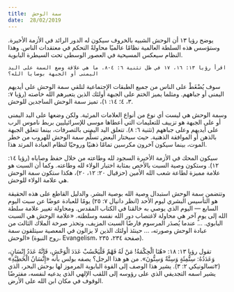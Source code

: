 ```yaml
---
title:  سمة الوحش
date:  28/02/2019
---
```


يوضح رؤيا ١٣ أن الوحش الشبيه بالخروف سيكون له الدور الرائد في الأزمة الأخيرة. وستؤسس هذه السلطة العالمية نظامًا عالميًا محاولةً التحكم في معتقدات الناس. وهذا النظام سيعكس المسيحية في العصور الوسطى تحت السيطرة البابوية.

`اقرأ رؤيا ١٣: ١٦، ١٧ في ظل تثنية ٦: ٤-٨. ما هي علاقة وضع السمة على اليد اليمنى أو الجبهة بوصايا الله؟`

سوف يُضْغَطْ على الناس من جميع الطبقات الإجتماعية لتلقي سمة الوحش على أيديهم اليمنى أو جباههم. ومثلما يميز الختم على الجبهة أولئك الذين يتعبرهم الله خاصته (رؤيا ٧: ٣، ٤؛ ١٤: ١)، تميز سمة الوحش الساجدين للوحش.

وسمة الوحش هي ليست أي نوع من أنواع العلامات المرئية. ولكن وضعها على اليد اليمنى أو على الجبهة هو تزييف للتعليمات التي أعطاها موسى للإسرائيليين بربط ناموس الرب على أيديهم وعلى جباههم (تثنية ٦: ٨). تتعلق اليد اليمنى بالتصرفات، بينما تتعلق الجبهة بالذهن أو الموافقة الذهنية.  حيث سيختار البعض تسلٌّم سمة الوحش للهروب من خطر الموت، بينما سيكون آخرون مكرسين تمامًا ذهنيًا وروحيّا لنظام العبادة المرتد هذا.

سيكون المحك في الأزمة الأخيرة السجود لله وطاعته من خلال حفظ وصاياه (رؤيا ١٤: ١٢). وستكون وصية السبت بالأخص بمثابة اختبار الولاء لله وطاعته. وكما أن السبت هو علامة مميزة لطاعة شعب الله الأمين (حزقيال ٢٠: ١٢، ٢٠)، هكذا ستكون سمة الوحش هي علامة الولاء للوحش.

وتتضمن سمة الوحش استبدال وصية الله بوصية البشر. والدليل القاطع على هذه الحقيقة هو التأسيس البشري ليوم الأحد (انظر دانيال ٧: ٢٥) يومًا للعبادة عوضًا عن سبت اليوم السابع — اليوم الذي يوصي به خالقنا في الكتاب المقدس. ومحاولة تغيير علامة سلطة الله إلى يومٍ آخر هي محاولة لاغتصاب دور الله نفسه وسلطته. «علامة الوحش هي السبت البابوي. ... عندما يُصدَر المرسوم فارضًا السبت المزيف، وتحذر صرخة الملاك الثالث من عبادة الوحش وصورته، ... حينئذ أولئك الذين لا يزالون في المعصية سيتلقون سمة الوحش» (روح النبوة، Evangelism، صفحة ٢٣٤، ٢٣٥).

تقول رؤيا ١٣: ١٨: «هُنَا الْحِكْمَةُ! مَنْ لَهُ فَهْمٌ فَلْيَحْسُبْ عَدَدَ الْوَحْشِ، فَإِنَّهُ عَدَدُ إِنْسَانٍ، وَعَدَدُهُ: سِتُّمِئَةٍ وَسِتَّةٌ وَسِتُّونَ». من هو هذا الرجل؟ يصفه بولس بأنه «إِنْسَانُ الْخَطِيَّةِ» (٢تسالونيكي ٢: ٣). يشير هذا الوصف إلى القوة البابوية المرموز لها بوحش البحر، الذي يشير اسمه التجديفي الذي على رؤوسه إلى اللقب الإلهي الذي يدعيه لنفسه، مفترضًا الوقوف في مكان ابن الله على الأرض.